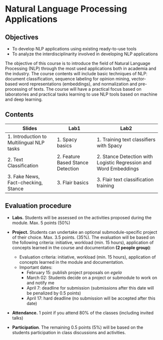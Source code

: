 # Natural Language Processing Applications

## Objectives

- To develop NLP applications using existing ready-to-use tools
- To analyze the interdisciplinarity involved in developing NLP applications

The objective of this course is to introduce the field of Natural Language Processing (NLP) through the most used applications both in academia and the industry. The course contents will include basic techniques of NLP: document classification, sequence labeling for opinion mining, vector-based word representations (embeddings), and normalization and pre-processing of texts. The course will have a practical focus based on laboratories and practical tasks learning to use NLP tools based on machine and deep learning.

## Contents

| Slides                                    | Lab1                              | Lab2                                                             |
| ----------------------------------------- | --------------------------------- | ---------------------------------------------------------------- |
| 1. Introduction to Multilingual NLP tasks | 1. Spacy basics                   | 1. Training text classifiers with Spacy                          |
| 2. Text Classification                    | 2. Feature Based Stance Detection | 2. Stance Detection with Logistic Regression and Word Embeddings |
| 3. Fake News, Fact-checking, Stance       | 3. Flair basics                   | 3. Flair text classification training                            |

## Evaluation procedure

- **Labs.** Students will be assessed on the activities proposed during the module. Max. 5 points (50%)

- **Project.** Students can undertake an optional submodule-specific project of their choice. Max. 3.5 points. (35%). The evaluation will be based on the following criteria: initiative, workload (min. 15 hours), application of concepts learned in the course and documentation **(2 people group)**:
  - Evaluation criteria: initiative, workload (min. 15 hours), application of concepts learned in the module and documentation.
  - Important dates:
    - February 15: publish project proposals on _egela_
    - March 02: Students decide on a project or submodule to work on and notify me
    - April 7: deadline for submission (submissions after this date will be penalized by 0.5 points)
    - April 17: hard deadline (no submission will be accepted after this date)
- **Attendance.** 1 point if you attend 80% of the classes (including invited talks)
- **Participation**. The remaining 0.5 points (5%) will be based on the students participation in class discussions and activities.
